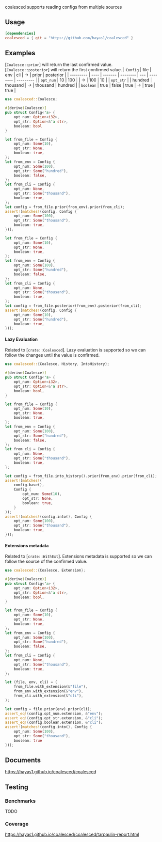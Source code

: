 <!-- cargo-rdme start -->

coalesced supports reading configs from multiple sources

## Usage
```toml
[dependencies]
coalesced = { git = "https://github.com/hayas1/coalesced" }
```

## Examples
[`Coalesce::prior`] will return the last confirmed value. [`Coalesce::posterior`] will return the first confirmed value.
| `Config`  | file | env     | cli      | →   | prior    | posterior |
| --------- | ---- | ------- | -------- | --- | -------- | --------- |
| `opt_num` | 10   | 100     |          | →   | 100      | 10        |
| `opt_str` |      | hundred | thousand | →   | thousand | hundred   |
| `boolean` | true | false   | true     | →   | true     | true      |

```rust
use coalesced::Coalesce;

#[derive(Coalesce)]
pub struct Config<'a> {
    opt_num: Option<i32>,
    opt_str: Option<&'a str>,
    boolean: bool
}

let from_file = Config {
    opt_num: Some(10),
    opt_str: None,
    boolean: true,
};
let from_env = Config {
    opt_num: Some(100),
    opt_str: Some("hundred"),
    boolean: false,
};
let from_cli = Config {
    opt_num: None,
    opt_str: Some("thousand"),
    boolean: true,
};
let config = from_file.prior(from_env).prior(from_cli);
assert!(matches!(config, Config {
    opt_num: Some(100),
    opt_str: Some("thousand"),
    boolean: true,
}));

let from_file = Config {
    opt_num: Some(10),
    opt_str: None,
    boolean: true,
};
let from_env = Config {
    opt_num: Some(100),
    opt_str: Some("hundred"),
    boolean: false,
};
let from_cli = Config {
    opt_num: None,
    opt_str: Some("thousand"),
    boolean: true,
};
let config = from_file.posterior(from_env).posterior(from_cli);
assert!(matches!(config, Config {
    opt_num: Some(10),
    opt_str: Some("hundred"),
    boolean: true,
}));
```

#### Lazy Evaluation
Related to [`crate::Coalesced`]. Lazy evaluation is supported so we can follow the changes until the value is confirmed.
```rust
use coalesced::{Coalesce, History, IntoHistory};

#[derive(Coalesce)]
pub struct Config<'a> {
    opt_num: Option<i32>,
    opt_str: Option<&'a str>,
    boolean: bool,
}

let from_file = Config {
    opt_num: Some(10),
    opt_str: None,
    boolean: true,
};
let from_env = Config {
    opt_num: Some(100),
    opt_str: Some("hundred"),
    boolean: false,
};
let from_cli = Config {
    opt_num: None,
    opt_str: Some("thousand"),
    boolean: true,
};

let config = from_file.into_history().prior(from_env).prior(from_cli);
assert!(matches!(
    config.base(),
    Config {
        opt_num: Some(10),
        opt_str: None,
        boolean: true,
    }
));
assert!(matches!(config.into(), Config {
    opt_num: Some(100),
    opt_str: Some("thousand"),
    boolean: true,
}));
```

#### Extensions metadata
Related to [`crate::WithExt`]. Extensions metadata is supported so we can follow the source of the confirmed value.
```rust
use coalesced::{Coalesce, Extension};

#[derive(Coalesce)]
pub struct Config<'a> {
    opt_num: Option<i32>,
    opt_str: Option<&'a str>,
    boolean: bool,
}

let from_file = Config {
    opt_num: Some(10),
    opt_str: None,
    boolean: true,
};
let from_env = Config {
    opt_num: Some(100),
    opt_str: Some("hundred"),
    boolean: false,
};
let from_cli = Config {
    opt_num: None,
    opt_str: Some("thousand"),
    boolean: true,
};

let (file, env, cli) = (
    from_file.with_extension(&"file"),
    from_env.with_extension(&"env"),
    from_cli.with_extension(&"cli"),
);

let config = file.prior(env).prior(cli);
assert_eq!(config.opt_num.extension, &"env");
assert_eq!(config.opt_str.extension, &"cli");
assert_eq!(config.boolean.extension, &"cli");
assert!(matches!(config.into(), Config {
    opt_num: Some(100),
    opt_str: Some("thousand"),
    boolean: true
}));
```

## Documents
<https://hayas1.github.io/coalesced/coalesced>

## Testing
### Benchmarks
TODO

### Coverage
<https://hayas1.github.io/coalesced/coalesced/tarpaulin-report.html>

<!-- cargo-rdme end -->
